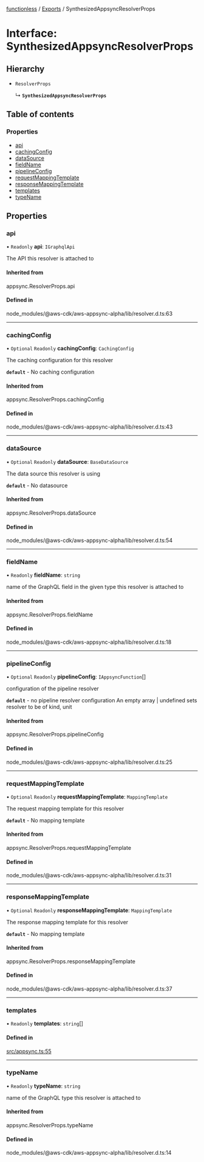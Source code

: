 [functionless](../README.md) / [Exports](../modules.md) / SynthesizedAppsyncResolverProps

# Interface: SynthesizedAppsyncResolverProps

## Hierarchy

- `ResolverProps`

  ↳ **`SynthesizedAppsyncResolverProps`**

## Table of contents

### Properties

- [api](SynthesizedAppsyncResolverProps.md#api)
- [cachingConfig](SynthesizedAppsyncResolverProps.md#cachingconfig)
- [dataSource](SynthesizedAppsyncResolverProps.md#datasource)
- [fieldName](SynthesizedAppsyncResolverProps.md#fieldname)
- [pipelineConfig](SynthesizedAppsyncResolverProps.md#pipelineconfig)
- [requestMappingTemplate](SynthesizedAppsyncResolverProps.md#requestmappingtemplate)
- [responseMappingTemplate](SynthesizedAppsyncResolverProps.md#responsemappingtemplate)
- [templates](SynthesizedAppsyncResolverProps.md#templates)
- [typeName](SynthesizedAppsyncResolverProps.md#typename)

## Properties

### api

• `Readonly` **api**: `IGraphqlApi`

The API this resolver is attached to

#### Inherited from

appsync.ResolverProps.api

#### Defined in

node_modules/@aws-cdk/aws-appsync-alpha/lib/resolver.d.ts:63

___

### cachingConfig

• `Optional` `Readonly` **cachingConfig**: `CachingConfig`

The caching configuration for this resolver

**`default`** - No caching configuration

#### Inherited from

appsync.ResolverProps.cachingConfig

#### Defined in

node_modules/@aws-cdk/aws-appsync-alpha/lib/resolver.d.ts:43

___

### dataSource

• `Optional` `Readonly` **dataSource**: `BaseDataSource`

The data source this resolver is using

**`default`** - No datasource

#### Inherited from

appsync.ResolverProps.dataSource

#### Defined in

node_modules/@aws-cdk/aws-appsync-alpha/lib/resolver.d.ts:54

___

### fieldName

• `Readonly` **fieldName**: `string`

name of the GraphQL field in the given type this resolver is attached to

#### Inherited from

appsync.ResolverProps.fieldName

#### Defined in

node_modules/@aws-cdk/aws-appsync-alpha/lib/resolver.d.ts:18

___

### pipelineConfig

• `Optional` `Readonly` **pipelineConfig**: `IAppsyncFunction`[]

configuration of the pipeline resolver

**`default`** - no pipeline resolver configuration
An empty array | undefined sets resolver to be of kind, unit

#### Inherited from

appsync.ResolverProps.pipelineConfig

#### Defined in

node_modules/@aws-cdk/aws-appsync-alpha/lib/resolver.d.ts:25

___

### requestMappingTemplate

• `Optional` `Readonly` **requestMappingTemplate**: `MappingTemplate`

The request mapping template for this resolver

**`default`** - No mapping template

#### Inherited from

appsync.ResolverProps.requestMappingTemplate

#### Defined in

node_modules/@aws-cdk/aws-appsync-alpha/lib/resolver.d.ts:31

___

### responseMappingTemplate

• `Optional` `Readonly` **responseMappingTemplate**: `MappingTemplate`

The response mapping template for this resolver

**`default`** - No mapping template

#### Inherited from

appsync.ResolverProps.responseMappingTemplate

#### Defined in

node_modules/@aws-cdk/aws-appsync-alpha/lib/resolver.d.ts:37

___

### templates

• `Readonly` **templates**: `string`[]

#### Defined in

[src/appsync.ts:55](https://github.com/sam-goodwin/functionless/blob/8f02ec6/src/appsync.ts#L55)

___

### typeName

• `Readonly` **typeName**: `string`

name of the GraphQL type this resolver is attached to

#### Inherited from

appsync.ResolverProps.typeName

#### Defined in

node_modules/@aws-cdk/aws-appsync-alpha/lib/resolver.d.ts:14
